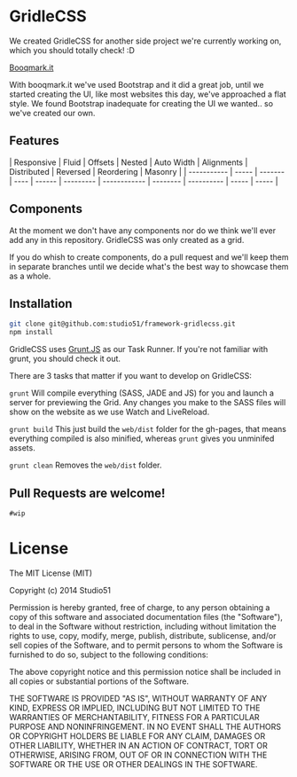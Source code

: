 # GridleCSS

We created GridleCSS for another side project we're currently working on, which
you should totally check! :D

[Booqmark.it]

With booqmark.it we've used Bootstrap and it did a great job, until we started
creating the UI, like most websites this day, we've approached a flat style.
We found Bootstrap inadequate for creating the UI we wanted.. so we've created
our own.

## Features

| Responsive  | Fluid | Offsets | Nested | Auto Width | Alignments | Distributed | Reversed | Reordering | Masonry |
| ----------- | ----- | ------- | ---- | ------ | --------- | ------------ | -------- | ---------- | ----- | ----- |

## Components

At the moment we don't have any components nor do we think we'll ever add any in
this repository. GridleCSS was only created as a grid.

If you do whish to create components, do a pull request and we'll keep them in
separate branches until we decide what's the best way to showcase them as a
whole.

## Installation

``` bash
git clone git@github.com:studio51/framework-gridlecss.git
npm install
```

GridleCSS uses [Grunt.JS] as our Task Runner. If you're not familiar with grunt,
you should check it out.

There are 3 tasks that matter if you want to develop on GridleCSS:

`grunt`
Will compile everything (SASS, JADE and JS) for you and launch a server for
previewing the Grid.
Any changes you make to the SASS files will show on the website as we use Watch
and LiveReload.

`grunt build`
This just build the `web/dist` folder for the gh-pages, that means everything
compiled is also minified, whereas `grunt` gives you unminifed assets.

`grunt clean`
Removes the `web/dist` folder.

## Pull Requests are welcome!

`#wip`

# License

The MIT License (MIT)

Copyright (c) 2014 Studio51

Permission is hereby granted, free of charge, to any person obtaining a copy
of this software and associated documentation files (the "Software"), to deal
in the Software without restriction, including without limitation the rights
to use, copy, modify, merge, publish, distribute, sublicense, and/or sell
copies of the Software, and to permit persons to whom the Software is
furnished to do so, subject to the following conditions:

The above copyright notice and this permission notice shall be included in all
copies or substantial portions of the Software.

THE SOFTWARE IS PROVIDED "AS IS", WITHOUT WARRANTY OF ANY KIND, EXPRESS OR
IMPLIED, INCLUDING BUT NOT LIMITED TO THE WARRANTIES OF MERCHANTABILITY,
FITNESS FOR A PARTICULAR PURPOSE AND NONINFRINGEMENT. IN NO EVENT SHALL THE
AUTHORS OR COPYRIGHT HOLDERS BE LIABLE FOR ANY CLAIM, DAMAGES OR OTHER
LIABILITY, WHETHER IN AN ACTION OF CONTRACT, TORT OR OTHERWISE, ARISING FROM,
OUT OF OR IN CONNECTION WITH THE SOFTWARE OR THE USE OR OTHER DEALINGS IN THE
SOFTWARE.

[Booqmark.it]:https://github.com/studio51/web-booqmark.it
[Grunt.JS]:http://gruntjs.com/
